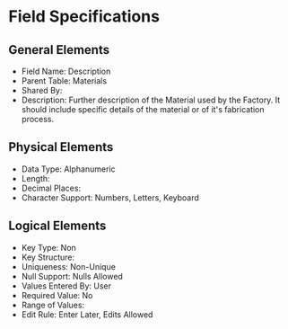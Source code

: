 # Field Specifications

## General Elements

- Field Name: Description
- Parent Table: Materials
- Shared By: 
- Description: Further description of the Material used by the Factory. It should include specific details of the material or of it's fabrication process.

## Physical Elements

- Data Type: Alphanumeric
- Length: 
- Decimal Places: 
- Character Support: Numbers, Letters, Keyboard

## Logical Elements

- Key Type: Non
- Key Structure: 
- Uniqueness: Non-Unique
- Null Support: Nulls Allowed
- Values Entered By: User
- Required Value: No
- Range of Values: 
- Edit Rule: Enter Later, Edits Allowed

